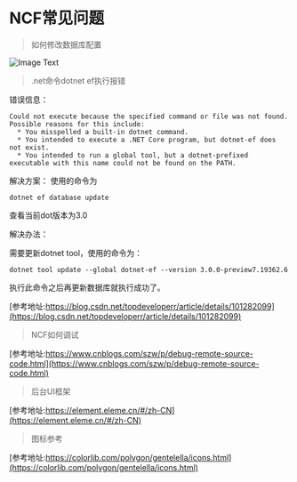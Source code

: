 # NCF常见问题

> 如何修改数据库配置

![Image Text](/start/images/modify_database_connectstring.png)

> .net命令dotnet ef执行报错

错误信息：
```
Could not execute because the specified command or file was not found.
Possible reasons for this include:
  * You misspelled a built-in dotnet command.
  * You intended to execute a .NET Core program, but dotnet-ef does not exist.
  * You intended to run a global tool, but a dotnet-prefixed executable with this name could not be found on the PATH.
```

解决方案：
使用的命令为
```
dotnet ef database update
```
查看当前dot版本为3.0

解决办法：

需要更新dotnet tool，使用的命令为：
```
dotnet tool update --global dotnet-ef --version 3.0.0-preview7.19362.6
```
执行此命令之后再更新数据库就执行成功了。

[参考地址:https://blog.csdn.net/topdeveloperr/article/details/101282099](https://blog.csdn.net/topdeveloperr/article/details/101282099)

> NCF如何调试

[参考地址:https://www.cnblogs.com/szw/p/debug-remote-source-code.html](https://www.cnblogs.com/szw/p/debug-remote-source-code.html)

> 后台UI框架

[参考地址:https://element.eleme.cn/#/zh-CN](https://element.eleme.cn/#/zh-CN)

> 图标参考

[参考地址:https://colorlib.com/polygon/gentelella/icons.html](https://colorlib.com/polygon/gentelella/icons.html)